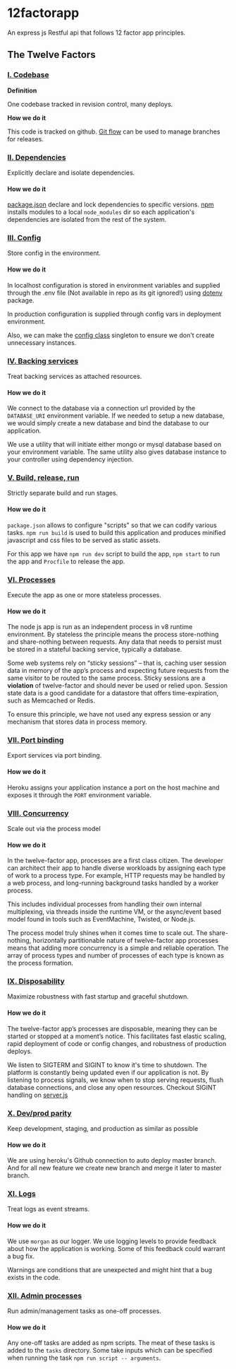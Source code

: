 # 12factorapp

An express js Restful api that follows 12 factor app principles.

## The Twelve Factors

### [I. Codebase](https://12factor.net/codebase)

**Definition**

One codebase tracked in revision control, many deploys.

**How we do it**

This code is tracked on github. [Git flow](https://www.atlassian.com/git/tutorials/comparing-workflows/gitflow-workflow) can be used to manage branches for releases.

### [II. Dependencies](https://12factor.net/dependencies)

Explicitly declare and isolate dependencies.

#### How we do it

[package.json](https://github.com/RahulPol/12factorapp/blob/main/package.json) declare and lock dependencies to specific versions.
[npm](https://www.npmjs.com/) installs modules to a local `node_modules` dir so each
application's dependencies are isolated from the rest of the system.

### [III. Config](https://12factor.net/config)

Store config in the environment.

#### How we do it

In localhost configuration is stored in environment variables and supplied through the .env file (Not available in repo as its git ignored!) using [dotenv](https://www.npmjs.com/package/dotenv) package.

In production configuration is supplied through config vars in deployment environment.

Also, we can make the [config class](https://github.com/RahulPol/12factorapp/blob/3-Config/common/config.js) singleton to ensure we don't create unnecessary instances.

### [IV. Backing services](https://12factor.net/backing-services)

Treat backing services as attached resources.

#### How we do it

We connect to the database via a connection url provided by the
`DATABASE_URI` environment variable. If we needed to setup a new database, we
would simply create a new database and bind the
database to our application.

We use a utility that will initiate either mongo or mysql database based on your
environment variable. The same utility also gives database instance to your controller
using dependency injection.

### [V. Build, release, run](https://12factor.net/build-release-run)

Strictly separate build and run stages.

#### How we do it

`package.json` allows to configure "scripts" so that we can codify various
tasks. `npm run build` is used to build this application and produces minified
javascript and css files to be served as static assets.

For this app we have `npm run dev` script to build the app, `npm start` to run the app and `Procfile` to release the app.

### [VI. Processes](https://12factor.net/processes)

Execute the app as one or more stateless processes.

#### How we do it

The node js app is run as an independent process in v8 runtime environment. By stateless the principle means the process store-nothing and share-nothing between requests. Any data that needs to persist must be stored in a stateful backing service, typically a database.

Some web systems rely on “sticky sessions” – that is, caching user session data in memory of the app’s process and expecting future requests from the same visitor to be routed to the same process. Sticky sessions are a **violation** of twelve-factor and should never be used or relied upon. Session state data is a good candidate for a datastore that offers time-expiration, such as Memcached or Redis.

To ensure this principle, we have not used any express session or any mechanism that stores data in process memory.

### [VII. Port binding](https://12factor.net/port-binding)

Export services via port binding.

#### How we do it

Heroku assigns your application instance a port on the host machine and
exposes it through the `PORT` environment variable.

### [VIII. Concurrency](https://12factor.net/concurrency)

Scale out via the process model

#### How we do it

In the twelve-factor app, processes are a first class citizen. The developer can architect their app to handle diverse workloads by assigning each type of work to a process type. For example, HTTP requests may be handled by a web process, and long-running background tasks handled by a worker process.

This includes individual processes from handling their own internal multiplexing, via threads inside the runtime VM, or the async/event based model found in tools such as EventMachine, Twisted, or Node.js.

The process model truly shines when it comes time to scale out. The share-nothing, horizontally partitionable nature of twelve-factor app processes means that adding more concurrency is a simple and reliable operation. The array of process types and number of processes of each type is known as the process formation.

### [IX. Disposability](https://12factor.net/disposability)

Maximize robustness with fast startup and graceful shutdown.

#### How we do it

The twelve-factor app’s processes are disposable, meaning they can be started or stopped at a moment’s notice. This facilitates fast elastic scaling, rapid deployment of code or config changes, and robustness of production deploys.

We listen to SIGTERM and SIGINT to know it's time to shutdown. The platform is
constantly being updated even if our application is not. By listening to process signals, we know when to stop serving requests, flush database connections, and close any open resources. Checkout SIGINT handling on [server.js](https://github.com/RahulPol/12factorapp/blob/main/server.js)

### [X. Dev/prod parity](https://12factor.net/dev-prod-parity)

Keep development, staging, and production as similar as possible

#### How we do it

We are using heroku's Github connection to auto deploy master branch. And for all new feature we create new branch and merge it later to master branch.

### [XI. Logs](https://12factor.net/logs)

Treat logs as event streams.

#### How we do it

We use `morgan` as our logger. We use logging levels to provide feedback about
how the application is working. Some of this feedback could warrant a bug fix.

Warnings are conditions that are unexpected and might hint that a bug exists in
the code.

### [XII. Admin processes](https://12factor.net/admin-processes)

Run admin/management tasks as one-off processes.

#### How we do it

Any one-off tasks are added as npm scripts. The meat of these tasks is added to
the `tasks` directory. Some take inputs which can be specified when running the
task `npm run script -- arguments`.

